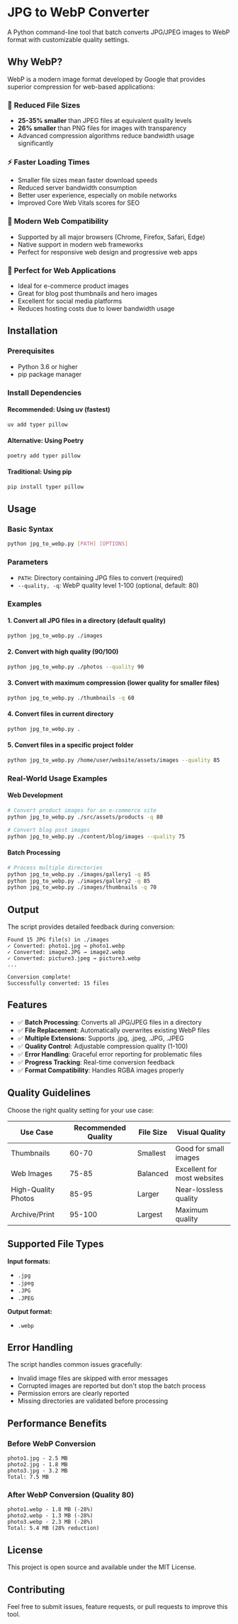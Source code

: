 # JPG to WebP Converter

A Python command-line tool that batch converts JPG/JPEG images to WebP format with customizable quality settings.

## Why WebP?

WebP is a modern image format developed by Google that provides superior compression for web-based applications:

### 🚀 **Reduced File Sizes**
- **25-35% smaller** than JPEG files at equivalent quality levels
- **26% smaller** than PNG files for images with transparency
- Advanced compression algorithms reduce bandwidth usage significantly

### ⚡ **Faster Loading Times**
- Smaller file sizes mean faster download speeds
- Reduced server bandwidth consumption
- Better user experience, especially on mobile networks
- Improved Core Web Vitals scores for SEO

### 📱 **Modern Web Compatibility**
- Supported by all major browsers (Chrome, Firefox, Safari, Edge)
- Native support in modern web frameworks
- Perfect for responsive web design and progressive web apps

### 🎯 **Perfect for Web Applications**
- Ideal for e-commerce product images
- Great for blog post thumbnails and hero images
- Excellent for social media platforms
- Reduces hosting costs due to lower bandwidth usage

## Installation

### Prerequisites
- Python 3.6 or higher
- pip package manager

### Install Dependencies

#### Recommended: Using uv (fastest)
```bash
uv add typer pillow
```

#### Alternative: Using Poetry
```bash
poetry add typer pillow
```

#### Traditional: Using pip
```bash
pip install typer pillow
```

## Usage

### Basic Syntax
```bash
python jpg_to_webp.py [PATH] [OPTIONS]
```

### Parameters
- `PATH`: Directory containing JPG files to convert (required)
- `--quality, -q`: WebP quality level 1-100 (optional, default: 80)

### Examples

#### 1. Convert all JPG files in a directory (default quality)
```bash
python jpg_to_webp.py ./images
```

#### 2. Convert with high quality (90/100)
```bash
python jpg_to_webp.py ./photos --quality 90
```

#### 3. Convert with maximum compression (lower quality for smaller files)
```bash
python jpg_to_webp.py ./thumbnails -q 60
```

#### 4. Convert files in current directory
```bash
python jpg_to_webp.py .
```

#### 5. Convert files in a specific project folder
```bash
python jpg_to_webp.py /home/user/website/assets/images --quality 85
```

### Real-World Usage Examples

#### Web Development
```bash
# Convert product images for an e-commerce site
python jpg_to_webp.py ./src/assets/products -q 80

# Convert blog post images
python jpg_to_webp.py ./content/blog/images --quality 75
```

#### Batch Processing
```bash
# Process multiple directories
python jpg_to_webp.py ./images/gallery1 -q 85
python jpg_to_webp.py ./images/gallery2 -q 85
python jpg_to_webp.py ./images/thumbnails -q 70
```

## Output

The script provides detailed feedback during conversion:

```
Found 15 JPG file(s) in ./images
✓ Converted: photo1.jpg → photo1.webp
✓ Converted: image2.JPG → image2.webp
✓ Converted: picture3.jpeg → picture3.webp
...

Conversion complete!
Successfully converted: 15 files
```

## Features

- ✅ **Batch Processing**: Converts all JPG/JPEG files in a directory
- ✅ **File Replacement**: Automatically overwrites existing WebP files
- ✅ **Multiple Extensions**: Supports .jpg, .jpeg, .JPG, .JPEG
- ✅ **Quality Control**: Adjustable compression quality (1-100)
- ✅ **Error Handling**: Graceful error reporting for problematic files
- ✅ **Progress Tracking**: Real-time conversion feedback
- ✅ **Format Compatibility**: Handles RGBA images properly

## Quality Guidelines

Choose the right quality setting for your use case:

| Use Case | Recommended Quality | File Size | Visual Quality |
|----------|-------------------|-----------|----------------|
| Thumbnails | 60-70 | Smallest | Good for small images |
| Web Images | 75-85 | Balanced | Excellent for most websites |
| High-Quality Photos | 85-95 | Larger | Near-lossless quality |
| Archive/Print | 95-100 | Largest | Maximum quality |

## Supported File Types

**Input formats:**
- `.jpg`
- `.jpeg` 
- `.JPG`
- `.JPEG`

**Output format:**
- `.webp`

## Error Handling

The script handles common issues gracefully:
- Invalid image files are skipped with error messages
- Corrupted images are reported but don't stop the batch process
- Permission errors are clearly reported
- Missing directories are validated before processing

## Performance Benefits

### Before WebP Conversion
```
photo1.jpg - 2.5 MB
photo2.jpg - 1.8 MB
photo3.jpg - 3.2 MB
Total: 7.5 MB
```

### After WebP Conversion (Quality 80)
```
photo1.webp - 1.8 MB (-28%)
photo2.webp - 1.3 MB (-28%)
photo3.webp - 2.3 MB (-28%)
Total: 5.4 MB (28% reduction)
```

## License

This project is open source and available under the MIT License.

## Contributing

Feel free to submit issues, feature requests, or pull requests to improve this tool.
